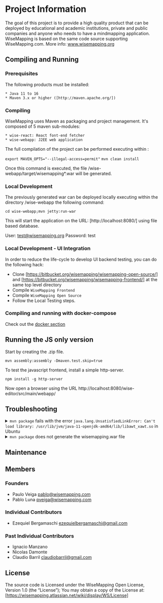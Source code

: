# Project Information

The goal of this project is to provide a high quality product that can be deployed by educational and academic institutions, private and public companies and anyone who needs to have a mindmapping application. WiseMapping is based on the same code source supporting WiseMapping.com. More info: www.wisemapping.org

## Compiling and Running

### Prerequisites

The following products must be installed:

    * Java 11 to 16 
    * Maven 3.x or higher ([http://maven.apache.org/])

### Compiling

WiseMapping uses Maven as packaging and project management. It's composed of 5 maven sub-modules:

    * wise-react: React font-end fetcher
    * wise-webapp: J2EE web application 

The full compilation of the project can be performed executing within <project-dir>:

`export MAVEN_OPTS="--illegal-access=permit"`
`mvn clean install`

Once this command is executed, the file <project-dir>/wise-webapp/target/wisemapping*.war will be generated.

### Local Development
The previously generated war can be deployed locally executing within the directory <project-dir>/wise-webapp the following command:

`cd wise-webapp;mvn jetty:run-war`

This will start the application on the URL: [http://localhost:8080/] using file based database.

User: test@wisemapping.org
Password: test

### Local Development - UI Integration

In order to reduce the life-cycle to develop UI backend testing, you can do the following hack:

* Clone [https://bitbucket.org/wisemapping/wisemapping-open-source/] and [https://bitbucket.org/wisemapping/wisemapping-frontend/] at the same top level directory
* Compile `WiseMapping Frontend`
* Compile `WiseMapping Open Source`
* Follow the Local Testing steps.

### Compiling and running with docker-compose

Check out the [docker section](./docker/README.md)


## Running the JS only version

Start by creating the .zip file.

`mvn assembly:assembly -Dmaven.test.skip=true`

To test the javascript frontend, install a simple http-server.

`npm install -g http-server`

Now open a browser using the URL http://localhost:8080/wise-editor/src/main/webapp/

## Troubleshooting

<details>
    <summary>
    <code>mvn package</code> fails with the error <code>java.lang.UnsatisfiedLinkError: Can't load library: /usr/lib/jvm/java-11-openjdk-amd64/lib/libawt_xawt.so</code> in Ubuntu
    </summary>

    Make sure you have the jdk installed: `sudo apt-get install openjdk-11-jdk`
</details>

<details>
    <summary><code>mvn package</code> does not generate the wisemapping.war file </summary>

    Run `mvn clean install -DskipTests`
</details>

## Maintenance



## Members

### Founders

   * Paulo Veiga <pablo@wisemapping.com>
   * Pablo Luna <pveiga@wisemapping.com>

### Individual Contributors

   * Ezequiel Bergamaschi <ezequielbergamaschi@gmail.com>

### Past Individual Contributors

   * Ignacio Manzano
   * Nicolas Damonte
   * Claudio Barril <claudiobarril@gmail.com>
   
## License

The source code is Licensed under the WiseMapping Open License, Version 1.0 (the “License”);
You may obtain a copy of the License at: [https://wisemapping.atlassian.net/wiki/display/WS/License]

